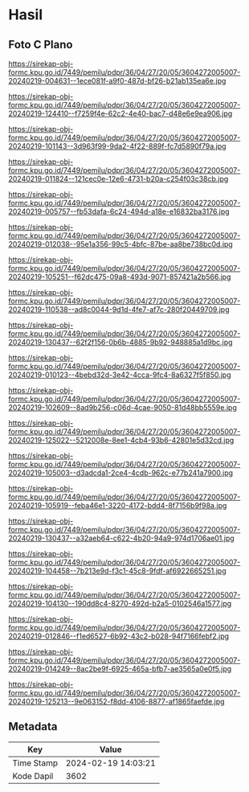 # Hasil

## Foto C Plano

https://sirekap-obj-formc.kpu.go.id/7449/pemilu/pdpr/36/04/27/20/05/3604272005007-20240219-004631--1ece081f-a9f0-487d-bf26-b21ab135ea6e.jpg

https://sirekap-obj-formc.kpu.go.id/7449/pemilu/pdpr/36/04/27/20/05/3604272005007-20240219-124410--f7259f4e-62c2-4e40-bac7-d48e6e9ea906.jpg

https://sirekap-obj-formc.kpu.go.id/7449/pemilu/pdpr/36/04/27/20/05/3604272005007-20240219-101143--3d963f99-9da2-4f22-889f-fc7d5890f79a.jpg

https://sirekap-obj-formc.kpu.go.id/7449/pemilu/pdpr/36/04/27/20/05/3604272005007-20240219-011824--121cec0e-12e6-4731-b20a-c254f03c38cb.jpg

https://sirekap-obj-formc.kpu.go.id/7449/pemilu/pdpr/36/04/27/20/05/3604272005007-20240219-005757--fb53dafa-6c24-494d-a18e-e16832ba3176.jpg

https://sirekap-obj-formc.kpu.go.id/7449/pemilu/pdpr/36/04/27/20/05/3604272005007-20240219-012038--95e1a356-99c5-4bfc-87be-aa8be738bc0d.jpg

https://sirekap-obj-formc.kpu.go.id/7449/pemilu/pdpr/36/04/27/20/05/3604272005007-20240219-105251--f62dc475-09a8-493d-9071-857421a2b566.jpg

https://sirekap-obj-formc.kpu.go.id/7449/pemilu/pdpr/36/04/27/20/05/3604272005007-20240219-110538--ad8c0044-9d1d-4fe7-af7c-280f20449709.jpg

https://sirekap-obj-formc.kpu.go.id/7449/pemilu/pdpr/36/04/27/20/05/3604272005007-20240219-130437--62f2f156-0b6b-4885-9b92-948885a1d9bc.jpg

https://sirekap-obj-formc.kpu.go.id/7449/pemilu/pdpr/36/04/27/20/05/3604272005007-20240219-010123--4bebd32d-3e42-4cca-9fc4-8a6327f5f850.jpg

https://sirekap-obj-formc.kpu.go.id/7449/pemilu/pdpr/36/04/27/20/05/3604272005007-20240219-102609--8ad9b256-c06d-4cae-9050-81d48bb5559e.jpg

https://sirekap-obj-formc.kpu.go.id/7449/pemilu/pdpr/36/04/27/20/05/3604272005007-20240219-125022--5212008e-8ee1-4cb4-93b6-42801e5d32cd.jpg

https://sirekap-obj-formc.kpu.go.id/7449/pemilu/pdpr/36/04/27/20/05/3604272005007-20240219-105003--d3adcda1-2ce4-4cdb-962c-e77b241a7900.jpg

https://sirekap-obj-formc.kpu.go.id/7449/pemilu/pdpr/36/04/27/20/05/3604272005007-20240219-105919--feba46e1-3220-4172-bdd4-8f7156b9f98a.jpg

https://sirekap-obj-formc.kpu.go.id/7449/pemilu/pdpr/36/04/27/20/05/3604272005007-20240219-130437--a32aeb64-c622-4b20-94a9-974d1706ae01.jpg

https://sirekap-obj-formc.kpu.go.id/7449/pemilu/pdpr/36/04/27/20/05/3604272005007-20240219-104458--7b213e9d-f3c1-45c8-9fdf-af6922665251.jpg

https://sirekap-obj-formc.kpu.go.id/7449/pemilu/pdpr/36/04/27/20/05/3604272005007-20240219-104130--190dd8c4-8270-492d-b2a5-0102546a1577.jpg

https://sirekap-obj-formc.kpu.go.id/7449/pemilu/pdpr/36/04/27/20/05/3604272005007-20240219-012846--f1ed6527-6b92-43c2-b028-94f7166febf2.jpg

https://sirekap-obj-formc.kpu.go.id/7449/pemilu/pdpr/36/04/27/20/05/3604272005007-20240219-014249--8ac2be9f-6925-465a-bfb7-ae3565a0e0f5.jpg

https://sirekap-obj-formc.kpu.go.id/7449/pemilu/pdpr/36/04/27/20/05/3604272005007-20240219-125213--9e063152-f8dd-4106-8877-af1865faefde.jpg


## Metadata

| Key        | Value               |
| ---------- | ------------------- |
| Time Stamp | 2024-02-19 14:03:21 |
| Kode Dapil | 3602                |



